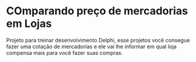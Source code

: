 # COmparando preço de mercadorias em Lojas 
Projeto para treinar desenvolvimento Delphi, esse projetos você consegue fazer uma cotação de mercadorias e ele vai lhe informar em qual loja compensa mais para você fazer suas compras.

